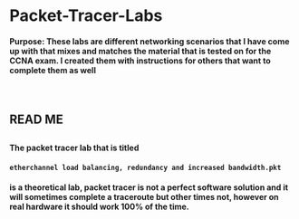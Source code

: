 # Packet-Tracer-Labs
<h4> Purpose: These labs are different networking scenarios that I have come up with that mixes and matches the material that is tested on for the CCNA exam. 
 I created them with instructions for others that want to complete them as well <h4>
<br>
  <h2> READ ME <h2>


<h4>The packet tracer lab that is titled<h4>
   
  ```etherchannel load balancing, redundancy and increased bandwidth.pkt``` 
    
<h4>is a theoretical lab, packet tracer is not a perfect software solution and it will sometimes complete a traceroute but other times not, however on real hardware it should work 100% of the time.<h4>

